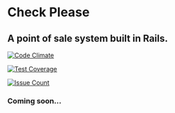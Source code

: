 # Check Please

## A point of sale system built in Rails.

[![Code Climate](https://codeclimate.com/github/bermannoah/check-please/badges/gpa.svg)](https://codeclimate.com/github/bermannoah/check-please)

[![Test Coverage](https://codeclimate.com/github/bermannoah/check-please/badges/coverage.svg)](https://codeclimate.com/github/bermannoah/check-please/coverage)

[![Issue Count](https://codeclimate.com/github/bermannoah/check-please/badges/issue_count.svg)](https://codeclimate.com/github/bermannoah/check-please)

### Coming soon...